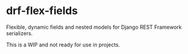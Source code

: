 # drf-flex-fields
Flexible, dynamic fields and nested models for Django REST Framework serializers.

This is a WIP and not ready for use in projects.
